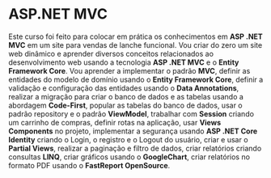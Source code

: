 # ASP.NET MVC
          
Este curso foi feito para colocar em prática os conhecimentos em <strong>ASP .NET MVC</strong> em um site para vendas de lanche funcional. Vou criar do zero um site web dinâmico e aprender diversos conceitos relacionados ao desenvolvimento web usando a tecnologia <strong>ASP .NET MVC</strong> e o <strong>Entity Framework Core</strong>. Vou aprender a implementar o padrão <strong>MVC</strong>, definir as entidades do modelo de domínio usando o <strong>Entity Framework Core</strong>, definir a validação e configuração das entidades usando o <strong>Data Annotations</strong>, realizar a migração para criar o banco de dados e as tabelas usando a abordagem <strong>Code-First</strong>, popular as tabelas do banco de dados, usar o padrão repository e o padrão <strong>ViewModel</strong>, trabalhar com <strong>Session</strong> criando um carrinho de compras, definir rotas na aplicação, usar <strong>Views Components</strong> no projeto, implementar a segurança usando <strong>ASP .NET Core Identity</strong> criando o Login, o registro e o Logout do usuário, criar e usar o <strong>Partial Views</strong>, realizar a paginação e filtro de dados, criar relatórios criando consultas <strong>LINQ</strong>, criar gráficos usando o <strong>GoogleChart</strong>, criar relatórios no formato PDF usando o <strong>FastReport OpenSource</strong>.
